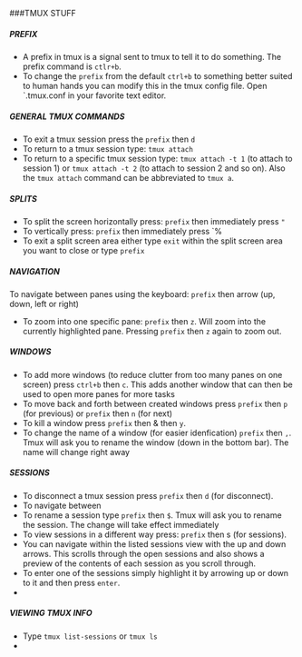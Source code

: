 ###TMUX STUFF

##### PREFIX 
- A prefix in tmux is a signal sent to tmux to tell it to do something. The prefix command is `ctlr+b`.
- To change the `prefix` from the default `ctrl+b` to something better suited to human hands you can modify this in the tmux config file. Open `.tmux.conf	 in your favorite text editor. 

##### GENERAL TMUX COMMANDS
- To exit a tmux session press the `prefix` then `d`
- To return to a tmux session type: `tmux attach`
- To return to a specific tmux session type: `tmux attach -t 1` (to attach to session 1) or `tmux attach -t 2` (to attach to session 2 and so on). Also the `tmux attach` command can be abbreviated to `tmux a`. 


##### SPLITS
- To split the screen horizontally press: `prefix` then immediately press `"`
- To vertically press: `prefix` then immediately press `%
- To exit a split screen area either type `exit` within the split screen area you want to close or type `prefix`

##### NAVIGATION
To navigate between panes using the keyboard: `prefix` then arrow (up, down, left or right)
- To zoom into one specific pane: `prefix` then `z`. Will zoom into the currently highlighted pane. Pressing `prefix` then `z` again to zoom out.

##### WINDOWS
- To add more windows (to reduce clutter from too many panes on one screen) press `ctrl+b` then `c`. This adds another window that can then be used to open more panes for more tasks
- To move back and forth between created windows press `prefix` then `p` (for previous) or `prefix` then `n` (for next)
- To kill a window press `prefix` then & then `y`.
- To change the name of a window (for easier idenfication) `prefix` then `,`. Tmux will ask you to rename the window (down in the bottom bar). The name will change right away


##### SESSIONS
- To disconnect a tmux session press `prefix` then `d` (for disconnect).
- To navigate between  
- To rename a session type `prefix` then `$`. Tmux will ask you to rename the session. The change will take effect immediately
- To view sessions in a different way press: `prefix` then s (for sessions). 
- You can navigate within the listed sessions view with the up and down arrows. This scrolls through the open sessions and also shows a preview of the contents of each session as you scroll through.
- To enter one of the sessions simply highlight it by arrowing up or down to it and then press `enter`.
- 

##### VIEWING TMUX INFO
- Type `tmux list-sessions` or `tmux ls`
- 
